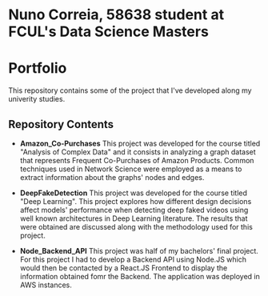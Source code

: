 # Nuno Correia, 58638 student at FCUL's Data Science Masters
# Portfolio
  This repository contains some of the project that I've developed along my univerity studies.

## Repository Contents
- **Amazon_Co-Purchases**
  This project was developed for the course titled "Analysis of Complex Data" and it consists in analyzing a graph dataset that represents Frequent Co-Purchases of Amazon Products. Common techniques used in Network Science were employed as a means to extract information about the graphs' nodes and edges. 

- **DeepFakeDetection**
  This project was developed for the course titled "Deep Learning". This project explores how different design decisions affect models' performance when detecting deep faked videos using well known architectures in Deep Learning literature. The results that were obtained are discussed along with the methodology used for this project.

- **Node_Backend_API**
  This project was half of my bachelors' final project. For this project I had to develop a Backend API using Node.JS which would then be contacted by a React.JS Frontend to display the information obtained fomr the Backend. The application was deployed in AWS instances.
